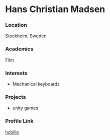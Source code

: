 # Hans Christian Madsen

### Location

Stockholm, Sweden

### Academics

Film

### Interests

- Mechanical keyboards


### Projects

- unity games

### Profile Link

[hcbille](https://github.com/hcbille)
